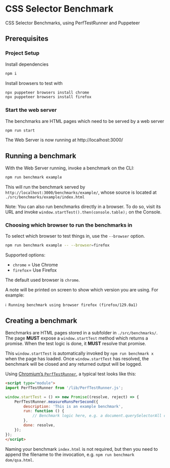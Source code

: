 # CSS Selector Benchmark

CSS Selector Benchmarks, using PerfTestRunner and Puppeteer

## Prerequisites

### Project Setup

Install dependencies

```bash
npm i
```

Install browsers to test with

```bash
npx puppeteer browsers install chrome
npx puppeteer browsers install firefox
```

### Start the web server

The benchmarks are HTML pages which need to be served by a web server

```bash
npm run start
```

The Web Server is now running at http://localhost:3000/

## Running a benchmark

With the Web Server running, invoke a benchmark on the CLI:

```bash
npm run benchmark example
```

This will run the benchmark served by `http://localhost:3000/benchmarks/example/`, whose source is located at `./src/benchmarks/example/index.html`

Note: You can also run benchmarks directly in a browser. To do so, visit its URL and invoke `window.startTest().then(console.table);` on the Console.

### Choosing which browser to run the benchmarks in

To select which browser to test things in, use the `--browser` option.

```bash
npm run benchmark example -- --browser=firefox
```

Supported options:

- `chrome` = Use Chrome
- `firefox`= Use Firefox

The default used browser is `chrome`.

A note will be printed on screen to show which version you are using. For example:

```
ℹ️ Running benchmark using browser firefox (firefox/129.0a1)
```

## Creating a benchmark

Benchmarks are HTML pages stored in a subfolder in `./src/benchmarks/`. The page **MUST** expose a `window.startTest` method which returns a promise. When the test logic is done, it **MUST** resolve that promise.

This `window.startTest` is automatically invoked by `npm run benchmark x` when the page has loaded. Once `window.startTest` has resolved, the benchmark will be closed and any returned output will be logged.

Using [Chromium’s `PerfTestRunner`](https://chromium.googlesource.com/chromium/src/+/refs/heads/main/third_party/blink/perf_tests/resources/runner.js), a typical test looks like this:

```html
<script type="module">
import PerfTestRunner from '/lib/PerfTestRunner.js';

window.startTest = () => new Promise((resolve, reject) => {
	PerfTestRunner.measureRunsPerSecond({
		description: 'This is an example benchmark',
		run: function () {
			// Benchmark logic here, e.g. a document.querySelectorAll call in a loop
		},
		done: resolve,
	});
});
</script>
```

Naming your benchmark `index.html` is not required, but then you need to append the filename to the invocation, e.g. `npm run benchmark dom/qsa.html`.

